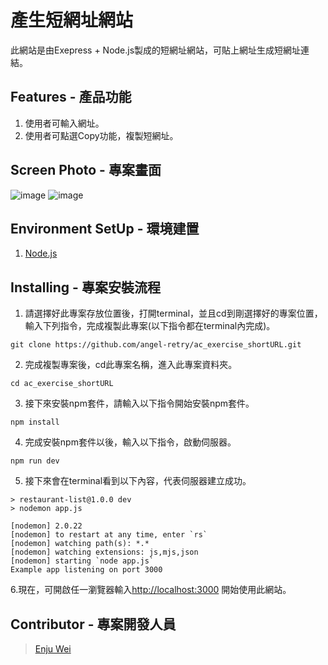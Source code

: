 # 產生短網址網站
此網站是由Exepress + Node.js製成的短網址網站，可貼上網址生成短網址連結。

## Features - 產品功能

1. 使用者可輸入網址。
2. 使用者可點選Copy功能，複製短網址。

## Screen Photo - 專案畫面
![image](https://github.com/angel-retry/ac_exercise_shortURL/assets/71422058/18e1712a-5bd9-47d8-8aca-0a53507f1515)
![image](https://github.com/angel-retry/ac_exercise_shortURL/assets/71422058/51a59ab2-df34-40eb-aa2d-89e0f7d1f402)

## Environment SetUp - 環境建置
1. [Node.js](https://nodejs.org/en/)

## Installing - 專案安裝流程
1. 請選擇好此專案存放位置後，打開terminal，並且cd到剛選擇好的專案位置，輸入下列指令，完成複製此專案(以下指令都在terminal內完成)。
```
git clone https://github.com/angel-retry/ac_exercise_shortURL.git
```
2. 完成複製專案後，cd此專案名稱，進入此專案資料夾。
```
cd ac_exercise_shortURL
```
3. 接下來安裝npm套件，請輸入以下指令開始安裝npm套件。
```
npm install
```
4. 完成安裝npm套件以後，輸入以下指令，啟動伺服器。
```
npm run dev
```
5. 接下來會在terminal看到以下內容，代表伺服器建立成功。
```
> restaurant-list@1.0.0 dev
> nodemon app.js

[nodemon] 2.0.22
[nodemon] to restart at any time, enter `rs`
[nodemon] watching path(s): *.*
[nodemon] watching extensions: js,mjs,json
[nodemon] starting `node app.js`
Example app listening on port 3000
```
6.現在，可開啟任一瀏覽器輸入[http://localhost:3000](http://localhost:3000) 開始使用此網站。

## Contributor - 專案開發人員

> [Enju Wei](https://github.com/angel-retry)
